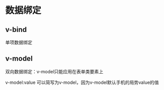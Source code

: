 # 数据绑定
## v-bind
单项数据绑定
## v-model
双向数据绑定：v-model只能应用在表单类要素上

v-model:value 可以简写为v-model，因为v-model默认手机的局势value的值

